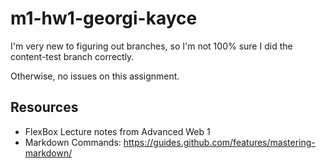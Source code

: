 # m1-hw1-georgi-kayce

I'm very new to figuring out branches, so I'm not 100% sure I did the content-test branch correctly.

Otherwise, no issues on this assignment.

## Resources

* FlexBox Lecture notes from Advanced Web 1
* Markdown Commands: https://guides.github.com/features/mastering-markdown/